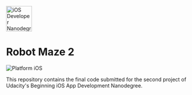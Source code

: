 <img src="https://s3-us-west-1.amazonaws.com/udacity-content/degrees/catalog-images/nd003.png" alt="iOS Developer Nanodegree logo" height="70" >

# Robot Maze 2

![Platform iOS](https://img.shields.io/badge/nanodegree-iOS-blue.svg)

This repository contains the final code submitted for the second project of Udacity's Beginning iOS App Development Nanodegree.
